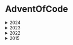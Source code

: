 # AdventOfCode

<details>
  
  <summary>2024</summary>
 
  ### Solution
  1.[Historian Hysteria](./AdventOfCode/Aoc2024/Day01.cs#solution)

  2.[Red-Nosed Reports](./AdventOfCode/Aoc2024/Day02.cs#solution)

  3.[Mull It Over](./AdventOfCode/Aoc2024/Day03.cs#solution)

  4.[Ceres Search](./AdventOfCode/Aoc2024/Day04.cs#solution)

  5.[Print Queue](./AdventOfCode/Aoc2024/Day05.cs#solution)

  6.[Guard Gallivant](./AdventOfCode/Aoc2024/Day06.cs#solution)

  7.[Bridge Repair](./AdventOfCode/Aoc2024/Day07.cs#solution)

  8.[Resonant Collinearity](./AdventOfCode/Aoc2024/Day08.cs#solution)

  
  9.[Disk Fragmenter](./AdventOfCode/Aoc2024/Day09.cs#solution)
  
  10.[Disk Fragmenter](./AdventOfCode/Aoc2024/Day10.cs#solution)

  11.[Disk Fragmenter](./AdventOfCode/Aoc2024/Day11.cs#solution)


  
</details>

<details>
  
  <summary>2023</summary>
 
  ### Solution
  1.[Trebuchet](./AdventOfCode/Aoc2023/Day01.cs#solution)

  2.[Cube Conundrum](./AdventOfCode/Aoc2023/Day02.cs#solution)

  3.[Gear Ratios](./AdventOfCode/Aoc2023/Day03.cs#solution)

  4.[Scratchcards](./AdventOfCode/Aoc2023/Day04.cs#solution)

  5.[If You Give A Seed A Fertilizer](./AdventOfCode/Aoc2023/Day05.cs#solution)

  6.[Wait For It](./AdventOfCode/Aoc2023/Day06.cs#solution)

  7.[Camel Cards](./AdventOfCode/Aoc2023/Day07.cs#solution)

  8.[Haunted Wasteland](./AdventOfCode/Aoc2023/Day08.cs#solution)

  9.[Mirage Maintenance](./AdventOfCode/Aoc2023/Day09.cs#solution)

  10.[Pipe Maze](./AdventOfCode/Aoc2023/Day10.cs#solution)

  11.[Cosmic Expansion](./AdventOfCode/Aoc2023/Day11.cs#solution)

  13.[Point of Incidence](./AdventOfCode/Aoc2023/Day13.cs#solution)

  14.[Parabolic Reflector Dish](./AdventOfCode/Aoc2023/Day14.cs#solution)

  15.[Lens Library](./AdventOfCode/Aoc2023/Day015.cs#solution)


</details>

<details>
  <summary>2022</summary>

  ### Solution

  1.[Calorie Counting](./AdventOfCode/Aoc2022/Day01.cs#solution)

  2.[Rock Paper Scissors](./AdventOfCode/Aoc2022/Day02.cs#solution)
  
  3.[Rucksack Reorganization](./AdventOfCode/Aoc2022/Day03.cs#solution)
  
  4.[ Camp Cleanup](./AdventOfCode/Aoc2022/Day04.cs#solution)
  
  5.[Supply Stacks](./AdventOfCode/Aoc2022/Day05.cs#solution)
  
  6.[Tuning Trouble](./AdventOfCode/Aoc2022/Day06.cs#solution)
  
  7.[No Space Left On Device](./AdventOfCode/Aoc2022/Day07.cs#solution)
  
  8.[Tuning Trouble](./AdventOfCode/Aoc2022/Day08.cs#solution)
  
  9.[Rope Bridge](./AdventOfCode/Aoc2022/Day09.cs#solution)
  
  10.[Cathode-Ray Tube](./AdventOfCode/Aoc2022/Day10.cs#solution)
  
  11.[Monkey in the Middle](./AdventOfCode/Aoc2022/Day11.cs#solution)
  
  12.[Hill Climbing Algorithm](./AdventOfCode/Aoc2022/Day12.cs#solution)
  
  13.[Distress Signal](./AdventOfCode/Aoc2022/Day13.cs#solution)

</details>

<details>
  
  <summary>2015</summary>
 
  ### Puzzle
  2.[I Was Told There Would Be No Math](./AdventOfCode/Aoc2015/Day02.cs#solution)

  3.[Perfectly Spherical Houses in a Vacuum](./AdventOfCode/Aoc2015/Day03.cs#solution)

  4.[The Ideal Stocking Stuffer](./AdventOfCode/Aoc2015/Day04.cs#solution)

  5.[Doesn't He Have Intern-Elves For This?](./AdventOfCode/Aoc2015/Day05.cs#solution)

  6.[Probably a Fire Hazard](./AdventOfCode/Aoc2015/Day06.cs#solution)

  7.[Some Assembly Required](./AdventOfCode/Aoc2015/Day07.cs#solution)
  
  8.[Matchsticks](./AdventOfCode/Aoc2015/Day08.cs#solution)
  
  9.[All in a Single Night](./AdventOfCode/Aoc2015/Day09.cs#solution)

  10.[Elves Look, Elves Say](./AdventOfCode/Aoc2015/Day10.cs#solution)
  

</details>
